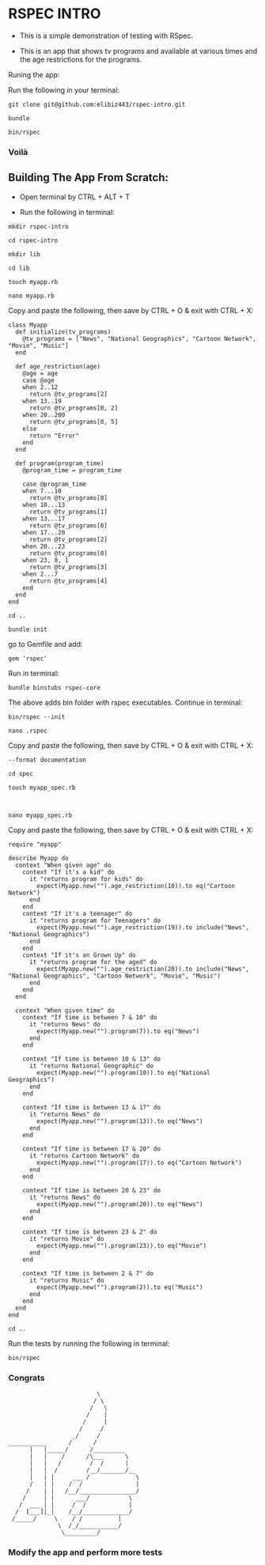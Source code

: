 # RSPEC INTRO

* This is a simple demonstration of testing with RSpec.

* This is an app that shows tv programs and available at various times and the age restrictions for the programs.

Runing the app:

Run the following in your terminal:

```
git clone git@github.com:elibiz443/rspec-intro.git
```
```
bundle
```
```
bin/rspec
```
### Voilà 

## Building The App From Scratch:

* Open terminal by CTRL + ALT + T

* Run the following in terminal:
```
mkdir rspec-intro
```
```
cd rspec-intro
```
```
mkdir lib
```
```
cd lib
```
```
touch myapp.rb
```
```
nano myapp.rb
```

Copy and paste the following, then save by CTRL + O & exit with CTRL + X:
```
class Myapp
  def initialize(tv_programs)
    @tv_programs = ["News", "National Geographics", "Cartoon Network", "Movie", "Music"]
  end

  def age_restriction(age)
    @age = age
    case @age
    when 2..12
      return @tv_programs[2]
    when 13..19
      return @tv_programs[0, 2]
    when 20..200
      return @tv_programs[0, 5]
    else
      return "Error"
    end
  end

  def program(program_time)
    @program_time = program_time 

    case @program_time
    when 7...10
      return @tv_programs[0]
    when 10...13
      return @tv_programs[1]
    when 13...17
      return @tv_programs[0]
    when 17...20
      return @tv_programs[2]
    when 20...23
      return @tv_programs[0]
    when 23, 0, 1
      return @tv_programs[3]
    when 2...7
      return @tv_programs[4]
    end
  end
end
```
```
cd ..
```
```
bundle init
```
go to Gemfile and add:
```
gem 'rspec'
```
Run in terminal:
```
bundle binstubs rspec-core
```
The above adds bin folder with rspec executables.
Continue in terminal:
```
bin/rspec --init
```
```
nano .rspec
```
Copy and paste the following, then save by CTRL + O & exit with CTRL + X:
```
--format documentation
```
```
cd spec
```
```
touch myapp_spec.rb
```
```


nano myapp_spec.rb
```
Copy and paste the following, then save by CTRL + O & exit with CTRL + X:
```
require "myapp"

describe Myapp do
  context "When given age" do
    context "If it's a kid" do
      it "returns program for kids" do
        expect(Myapp.new("").age_restriction(10)).to eq("Cartoon Network")
      end
    end
    context "If it's a teenager" do
      it "returns program for Teenagers" do
        expect(Myapp.new("").age_restriction(19)).to include("News", "National Geographics")
      end
    end
    context "If it's an Grown Up" do
      it "returns program for the aged" do
        expect(Myapp.new("").age_restriction(20)).to include("News", "National Geographics", "Cartoon Network", "Movie", "Music")
      end
    end
  end

  context "When given time" do
    context "If time is between 7 & 10" do
      it "returns News" do
        expect(Myapp.new("").program(7)).to eq("News")
      end
    end

    context "If time is between 10 & 13" do
      it "returns National Geographic" do
        expect(Myapp.new("").program(10)).to eq("National Geographics")
      end
    end

    context "If time is between 13 & 17" do
      it "returns News" do
        expect(Myapp.new("").program(13)).to eq("News")
      end
    end

    context "If time is between 17 & 20" do
      it "returns Cartoon Network" do
        expect(Myapp.new("").program(17)).to eq("Cartoon Network")
      end
    end

    context "If time is between 20 & 23" do
      it "returns News" do
        expect(Myapp.new("").program(20)).to eq("News")
      end
    end

    context "If time is between 23 & 2" do
      it "returns Movie" do
        expect(Myapp.new("").program(23)).to eq("Movie")
      end
    end

    context "If time is between 2 & 7" do
      it "returns Music" do
        expect(Myapp.new("").program(2)).to eq("Music")
      end
    end
  end
end
```
```
cd ..
```
Run the tests by running the following in terminal:
```
bin/rspec
```
### Congrats
                             \
                            / \
                           /   \
                          /    |
                         /     |
                        /     /
                      _/     /
    ___________      /      /
          |   |_____/      /_________
          |   |    /      /\___      \
          |   |   /        /  /      |
          |   |  /        /__/_______/__
          |   | |     ___ /             \
          /   | |    /  /               |
         /    | |   /__/________________/
        /     | |      ___/           \
       /  ___ | |     /  /            |
      /  [___]|_|    /__/_____________/
     /_____/     \    / /          |   
                  \  /_/___________/
                   \_________/

### Modify the app and perform more tests
